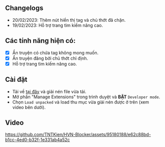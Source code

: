 ## Changelogs
- 20/02/2023: Thêm nút hiển thị tag và chủ thớt đã chặn.
- 19/02/2023: Hỗ trợ trang tìm kiếm nâng cao.

## Các tính năng hiện có:
- [x] Ẩn truyện có chứa tag không mong muốn.
- [x] Ẩn truyện đăng bởi chủ thớt chỉ định.
- [x] Hỗ trợ trang tìm kiếm nâng cao.

## Cài đặt
- Tải về [tại đây](https://github.com/TNTKien/HVN-Blocker/releases) và giải nén file vừa tải.
- Mở phần "Manage Extensions" trong trình duyệt và **BẬT** `Developer mode`.
- Chọn `Load unpacked` và load thu mục vừa giải nén được ở trên (xem video bên dưới).

## Video
https://github.com/TNTKien/HVN-Blocker/assets/95180188/e62c88bd-b1cc-4ed0-b32f-1e331ab4a52c


